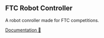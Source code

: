## FTC Robot Controller
A robot conroller made for FTC competitions.


<a href="https://github.com/IndexZeroZzz/robotcontroller/wiki">Documentation 📄</a>
